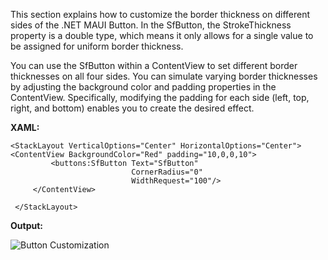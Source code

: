 This section explains how to customize the border thickness on different sides of the .NET MAUI Button. In the SfButton, the StrokeThickness property is a double type, which means it only allows for a single value to be assigned for uniform border thickness.

You can use the SfButton within a ContentView to set different border thicknesses on all four sides. You can simulate varying border thicknesses by adjusting the background color and padding properties in the ContentView. Specifically, modifying the padding for each side (left, top, right, and bottom) enables you to create the desired effect.

**XAML:**
```
<StackLayout VerticalOptions="Center" HorizontalOptions="Center">
<ContentView BackgroundColor="Red" padding="10,0,0,10">
         <buttons:SfButton Text="SfButton"
                           CornerRadius="0"
                           WidthRequest="100"/>
     </ContentView>
   
 </StackLayout>
```

**Output:**

![Button Customization](https://github.com/user-attachments/assets/5d357ceb-a614-40e0-94c8-74bd27c0f3c2)
